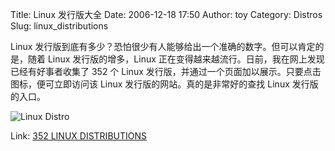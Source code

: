 Title: Linux 发行版大全
Date: 2006-12-18 17:50
Author: toy
Category: Distros
Slug: linux_distributions

Linux
发行版到底有多少？恐怕很少有人能够给出一个准确的数字。但可以肯定的是，随着
Linux 发行版的增多，Linux
正在变得越来越流行。日前，我在网上发现已经有好事者收集了 352 个 Linux
发行版，并通过一个页面加以展示。只要点击图标，便可立即访问该 Linux
发行版的网站。真的是非常好的查找 Linux 发行版的入口。

![Linux Distro](http://i.linuxtoy.org/i/2006/12/linux_distro.jpg)

Link: [352 LINUX DISTRIBUTIONS](http://www.gridter.com/linx/linux.html)
